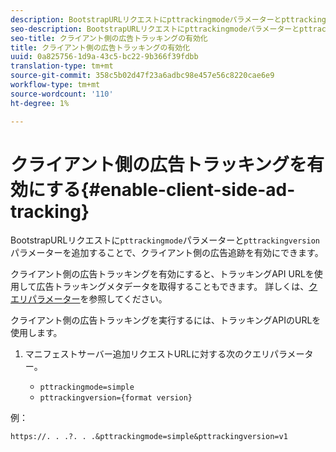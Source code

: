 ```yaml
---
description: BootstrapURLリクエストにpttrackingmodeパラメーターとpttrackingversionパラメーターを追加することで、クライアント側の広告トラッキングを有効にできます。
seo-description: BootstrapURLリクエストにpttrackingmodeパラメーターとpttrackingversionパラメーターを追加することで、クライアント側の広告トラッキングを有効にできます。
seo-title: クライアント側の広告トラッキングの有効化
title: クライアント側の広告トラッキングの有効化
uuid: 0a825756-1d9a-43c5-bc22-9b366f39fdbb
translation-type: tm+mt
source-git-commit: 358c5b02d47f23a6adbc98e457e56c8220cae6e9
workflow-type: tm+mt
source-wordcount: '110'
ht-degree: 1%

---
```



# クライアント側の広告トラッキングを有効にする{#enable-client-side-ad-tracking}

BootstrapURLリクエストに`pttrackingmode`パラメーターと`pttrackingversion`パラメーターを追加することで、クライアント側の広告追跡を有効にできます。

クライアント側の広告トラッキングを有効にすると、トラッキングAPI URLを使用して広告トラッキングメタデータを取得することもできます。 詳しくは、[クエリパラメーター](../../msapi-topics/ms-at-effectiveness/notvsdk-csat-ms-interface.md)を参照してください。

クライアント側の広告トラッキングを実行するには、トラッキングAPIのURLを使用します。

1. マニフェストサーバー追加リクエストURLに対する次のクエリパラメーター。

   * `pttrackingmode=simple`
   * `pttrackingversion={format version}`

例：

```
https://. . .?. . .&pttrackingmode=simple&pttrackingversion=v1
```
